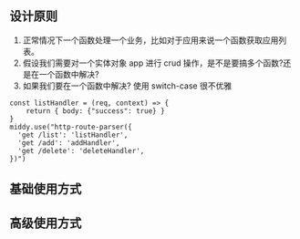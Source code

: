 ## 设计原则

1. 正常情况下一个函数处理一个业务，比如对于应用来说一个函数获取应用列表。
2. 假设我们需要对一个实体对象 app 进行 crud 操作，是不是要搞多个函数?还是在一个函数中解决?
3. 如果我们要在一个函数中解决? 使用 switch-case 很不优雅

```
const listHandler = (req, context) => {
	return { body: {"success": true} }
}
middy.use("http-route-parser({
  'get /list': 'listHandler',
  'get /add': 'addHandler',
  'get /delete': 'deleteHandler',
})")
```

## 基础使用方式

## 高级使用方式
